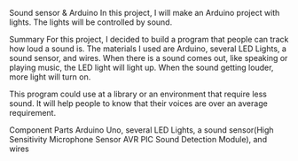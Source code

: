 Sound sensor & Arduino
In this project, I will make an Arduino project with lights. The lights will be controlled by sound.

Summary
For this project, I decided to build a program that people can track how loud a sound is. The materials I used are Arduino, several LED Lights, a sound sensor, and wires. When there is a sound comes out, like speaking or playing music, the LED light will light up. When the sound getting louder, more light will turn on. 

This program could use at a library or an environment that require less sound. It will help people to know that their voices are over an average requirement. 

Component Parts
Arduino Uno, several LED Lights, a sound sensor(High Sensitivity Microphone Sensor AVR PIC Sound Detection Module), and wires
